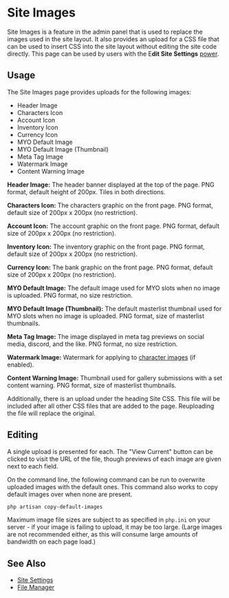 # Site Images

Site Images is a feature in the admin panel that is used to replace the images used in the site layout. It also provides an upload for a CSS file that can be used to insert CSS into the site layout without editing the site code directly. This page can be used by users with the E**dit Site Settings** [power](user-ranks.md).

## Usage

The Site Images page provides uploads for the following images:

- Header Image
- Characters Icon
- Account Icon
- Inventory Icon
- Currency Icon
- MYO Default Image
- MYO Default Image (Thumbnail)
- Meta Tag Image
- Watermark Image
- Content Warning Image

**Header Image:** The header banner displayed at the top of the page. PNG format, default height of 200px. Tiles in both directions.

**Characters Icon:** The characters graphic on the front page. PNG format, default size of 200px x 200px (no restriction).

**Account Icon:** The account graphic on the front page. PNG format, default size of 200px x 200px (no restriction).

**Inventory Icon:** The inventory graphic on the front page. PNG format, default size of 200px x 200px (no restriction).

**Currency Icon:** The bank graphic on the front page. PNG format, default size of 200px x 200px (no restriction).

**MYO Default Image:** The default image used for MYO slots when no image is uploaded. PNG format, no size restriction.

**MYO Default Image (Thumbnail):** The default masterlist thumbnail used for MYO slots when no image is uploaded. PNG format, size of masterlist thumbnails.

**Meta Tag Image:** The image displayed in meta tag previews on social media, discord, and the like. PNG format, no size restriction.

**Watermark Image:** Watermark for applying to [character images](character-images.md) (if enabled).

**Content Warning Image:** Thumbnail used for gallery submissions with a set content warning. PNG format, size of masterlist thumbnails.

Additionally, there is an upload under the heading Site CSS. This file will be included after all other CSS files that are added to the page. Reuploading the file will replace the original.

## Editing

A single upload is presented for each. The "View Current" button can be clicked to visit the URL of the file, though previews of each image are given next to each field.

On the command line, the following command can be run to overwrite uploaded images with the default ones. This command also works to copy default images over when none are present.

```sh
php artisan copy-default-images
```

Maximum image file sizes are subject to as specified in `php.ini` on your server - if your image is failing to upload, it may be too large. (Large images are not recommended either, as this will consume large amounts of bandwidth on each page load.)

## See Also

- [Site Settings](site-settings.md)
- [File Manager](file-manager.md)